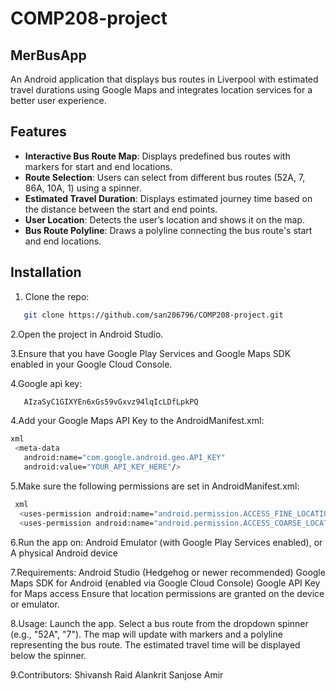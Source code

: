 # COMP208-project
## MerBusApp

An Android application that displays bus routes in Liverpool with estimated travel durations using Google Maps and integrates location services for a better user experience.

## Features

- **Interactive Bus Route Map**: Displays predefined bus routes with markers for start and end locations.
- **Route Selection**: Users can select from different bus routes (52A, 7, 86A, 10A, 1) using a spinner.
- **Estimated Travel Duration**: Displays estimated journey time based on the distance between the start and end points.
- **User Location**: Detects the user’s location and shows it on the map.
- **Bus Route Polyline**: Draws a polyline connecting the bus route's start and end locations.

## Installation

1. Clone the repo:
```bash
   git clone https://github.com/san206796/COMP208-project.git
```

2.Open the project in Android Studio.

3.Ensure that you have Google Play Services and Google Maps SDK enabled in your Google Cloud Console.

4.Google api key:
```bash
   AIzaSyC1GIXYEn6xGs59vGxvz94lqIcLDfLpkPQ
```

4.Add your Google Maps API Key to the AndroidManifest.xml:
 ```bash
 xml
  <meta-data
    android:name="com.google.android.geo.API_KEY"
    android:value="YOUR_API_KEY_HERE"/>
```

5.Make sure the following permissions are set in AndroidManifest.xml:
```bash
 xml
  <uses-permission android:name="android.permission.ACCESS_FINE_LOCATION"/>
  <uses-permission android:name="android.permission.ACCESS_COARSE_LOCATION"/>
```

6.Run the app on:
Android Emulator (with Google Play Services enabled), 
or A physical Android device

7.Requirements:
Android Studio (Hedgehog or newer recommended)
Google Maps SDK for Android (enabled via Google Cloud Console)
Google API Key for Maps access
Ensure that location permissions are granted on the device or emulator.

8.Usage:
Launch the app.
Select a bus route from the dropdown spinner (e.g., "52A", "7").
The map will update with markers and a polyline representing the bus route.
The estimated travel time will be displayed below the spinner.

9.Contributors:
Shivansh
Raid
Alankrit
Sanjose
Amir


